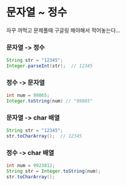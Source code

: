 # 문자열 ~ 정수

자꾸 까먹고 문제풀때 구글링 해야해서 적어놓는다...

### 문자열 -> 정수

```java
String str = "12345";
Integer.parseInt(str);  // 12345
```

### 정수 -> 문자열

```java
int num = 99865;
Integer.toString(num) // "99865"
```

### 문자열 -> char 배열

```java
String str = "12345";
str.toCharArray();  // 12345
```

### 정수 -> char 배열

```java
int num = 9923812;
String str = Integer.toString(num);
str.toCharArray();
```
